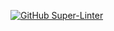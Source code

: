[![GitHub Super-Linter](https://github.com/git-alice/test_actions/workflows/Lint%20Code%20Base/badge.svg)](https://github.com/marketplace/actions/super-linter)
